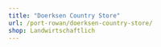 ```yaml
---
title: "Doerksen Country Store"
url: /port-rowan/doerksen-country-store/
shop: Landwirtschaftlich
---
```

